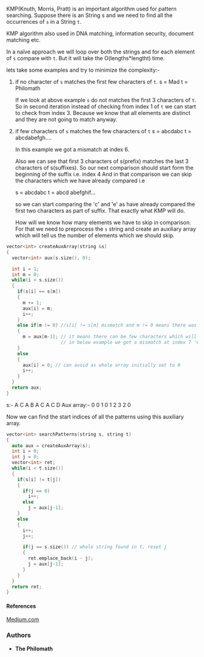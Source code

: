KMP(Knuth, Morris, Pratt) is an important algorithm used for pattern searching.
Suppose there is an String s and we need to find all the occurrences of `s` in a String `t`.

KMP algorithm also used in DNA matching, information security, document matching etc.

In a naïve approach we will loop over both the strings and for each element of `s` compare with `t`.
But it will take the O(lengths*lengtht) time.

lets take some examples and try to minimize the complexity:-
1. if no character of `s` matches the first few characters of `t`.
   s = Mad
   t = Philomath

    If we look at above example `s` do not matches the first 3 characters of `t`.
    So in second iteration instead of checking from index 1 of `t` we can start to check from index 3.
    Because we know that all elements are distinct and they are not going to match anyway.

2. if few characters of `s` matches the few characters of `t`
    s = abcdabc
    t = abcdabefgh....

   In this example we got a mismatch at index 6.

   Also we can see that first 3 characters of s(prefix) matches the last 3 characters of s(suffixes).
   So our next comparison should start form the beginning of the suffix i.e. index 4
   And in that comparison we can skip the characters which we have already compared i.e

   s =      abcdabc
   t = abcd abefghif...

   so we can start comparing the 'c' and 'e' as have already compared the first two characters as part of suffix.
   That exactly what KMP will do.

   How will we know how many elements we have to skip in comparison.
   For that we need to preprocess the `s` string and create an auxiliary array which will tell us the number of
   elements which we should skip.

```cpp
vector<int> createAuxArray(string &s)
{
  vector<int> aux(s.size(), 0);

  int i = 1;
  int m = 0;
  while(i < s.size())
  {
    if(s[i] == s[m])
    {
      m += 1;
      aux[i] = m;
      i++;
    }
    else if(m != 0) //s[i] != s[m] mismatch and m != 0 means there was a prefix which was equal to the suffix
    {
      m = aux[m-1]; // it means there can be few characters which will still match with next i. A possible prefix.
                    // in below example we got a mismatch at index 7 'C' so at that point we reset m to 2
    }
    else
    {
      aux[i] = 0; // can avoid as whole array initially set to 0
      i++;
    }
  }
  return aux;
}
```
s:-         A C A B A C A C D
Aux array:- 0 0 1 0 1 2 3 2 0

Now we can find the start indices of all the patterns using this auxiliary array.
```cpp
vector<int> searchPatterns(string s, string t)
{
  auto aux = createAuxArray(s);
  int i = 0;
  int j = 0;
  vector<int> ret;
  while(i < t.size())
  {
    if(s[i] != t[j])
    {
      if(j == 0)
        i++;
      else
        j = aux[j-1];
    }
    else
    {
      i++;
      j++;

      if(j == s.size()) // whole string found in t, reset j
      {
        ret.emplace_back(i - j);
        j = aux[j-1];
      }
    }
  }
  return ret;
}

```

#### References
[Medium.com](https://medium.com/@giri_sh/string-matching-kmp-algorithm-27c182efa387)

### Authors

* **The Philomath**
